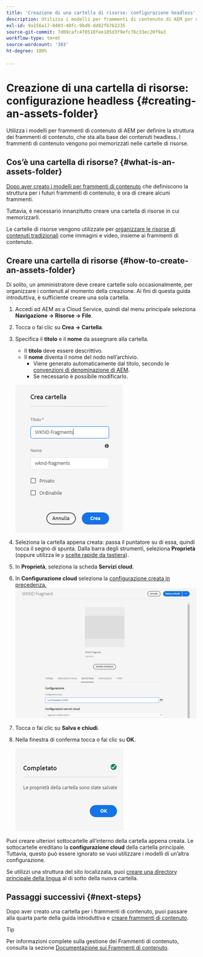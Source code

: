 ```yaml
---
title: 'Creazione di una cartella di risorse: configurazione headless'
description: Utilizza i modelli per frammenti di contenuto di AEM per definire la struttura dei frammenti di contenuto, che sta alla base dei contenuti headless.
exl-id: 9a156a17-8403-40fc-9bd0-dd82fb7b2235
source-git-commit: 7d09cafc4f8518fee185d3f9efc76c33ec20f9a3
workflow-type: tm+mt
source-wordcount: '383'
ht-degree: 100%

---
```


# Creazione di una cartella di risorse: configurazione headless {#creating-an-assets-folder}

Utilizza i modelli per frammenti di contenuto di AEM per definire la struttura dei frammenti di contenuto, che sta alla base dei contenuti headless. I frammenti di contenuto vengono poi memorizzati nelle cartelle di risorse.

## Cos’è una cartella di risorse? {#what-is-an-assets-folder}

[Dopo aver creato i modelli per frammenti di contenuto](create-content-model.md) che definiscono la struttura per i futuri frammenti di contenuto, è ora di creare alcuni frammenti.

Tuttavia, è necessario innanzitutto creare una cartella di risorse in cui memorizzarli.

Le cartelle di risorse vengono utilizzate per [organizzare le risorse di contenuti tradizionali](/help/assets/manage-digital-assets.md) come immagini e video, insieme ai frammenti di contenuto.

## Creare una cartella di risorse {#how-to-create-an-assets-folder}

Di solito, un amministratore deve creare cartelle solo occasionalmente, per organizzare i contenuti al momento della creazione. Ai fini di questa guida introduttiva, è sufficiente creare una sola cartella.

1. Accedi ad AEM as a Cloud Service, quindi dal menu principale seleziona **Navigazione -> Risorse -> File**.
1. Tocca o fai clic su **Crea -> Cartella**.
1. Specifica il **titolo** e il **nome** da assegnare alla cartella.
   * Il **titolo** deve essere descrittivo.
   * Il **nome** diventa il nome del nodo nell’archivio.
      * Viene generato automaticamente dal titolo, secondo le [convenzioni di denominazione di AEM](/help/implementing/developing/introduction/naming-conventions.md).
      * Se necessario è possibile modificarlo.

   ![Crea cartella](../assets/assets-folder-create.png)
1. Seleziona la cartella appena creata: passa il puntatore su di essa, quindi tocca il segno di spunta. Dalla barra degli strumenti, seleziona **Proprietà** (oppure utilizza le `p` [scelte rapide da tastiera](/help/sites-cloud/authoring/getting-started/keyboard-shortcuts.md)).
1. In **Proprietà**, seleziona la scheda **Servizi cloud**.
1. In **Configurazione cloud** seleziona la [configurazione creata in precedenza.](create-configuration.md)
   ![Configurare la cartella delle risorse](../assets/assets-folder-configure.png)
1. Tocca o fai clic su **Salva e chiudi**.
1. Nella finestra di conferma tocca o fai clic su **OK**.

   ![Finestra di conferma](../assets/assets-folder-confirmation.png)

Puoi creare ulteriori sottocartelle all’interno della cartella appena creata. Le sottocartelle ereditano la **configurazione cloud** della cartella principale. Tuttavia, questo può essere ignorato se vuoi utilizzare i modelli di un’altra configurazione.

Se utilizzi una struttura del sito localizzata, puoi [creare una directory principale della lingua](/help/assets/translate-assets.md) al di sotto della nuova cartella.

## Passaggi successivi {#next-steps}

Dopo aver creato una cartella per i frammenti di contenuto, puoi passare alla quarta parte della guida introduttiva e [creare frammenti di contenuto](create-content-fragment.md).

>[!TIP]
>
>Per informazioni complete sulla gestione dei Frammenti di contenuto, consulta la sezione [Documentazione sui Frammenti di contenuto](/help/sites-cloud/administering/content-fragments/overview.md).
